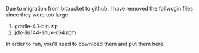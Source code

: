 Due to migration from bitbucket to github, I have removed the follwogin files since they were too large
1. gradle-4.1-bin.zip
2. jdk-8u144-linux-x64.rpm

In order to run, you'll need to download them and put them here.
